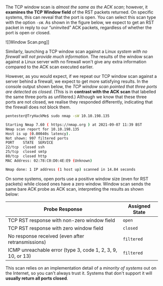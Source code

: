 
The TCP window scan is *almost the same as the ACK scan*; however, it **examines the TCP Window field** of the RST packets returned. On specific systems, this can reveal that the port is open. You can select this scan type with the option `-sW`. As shown in the figure below, we expect to get an RST packet in reply to our “uninvited” ACK packets, regardless of whether the port is open or closed.

![[Window Scan.png]]

Similarly, launching a TCP window scan against a Linux *system with no firewall will not provide much information*. The results of the window scan against a Linux server with no firewall won't give any extra information compared to the ACK scan executed earlier.

However, as you would expect, if we repeat our TCP window scan against a server behind a firewall, we expect to get more satisfying results. In the console output shown below, the *TCP window scan pointed that three ports are detected as closed*. (This is in **contrast with the ACK scan** that labelled the same three ports as unfiltered.) Although we know that these three ports are not closed, we realise they responded differently, indicating that the firewall does not block them.

```bash
pentester@TryHackMe$ sudo nmap -sW 10.10.198.135

Starting Nmap 7.60 ( https://nmap.org ) at 2021-09-07 11:39 BST
Nmap scan report for 10.10.198.135
Host is up (0.00040s latency).
Not shown: 997 filtered ports
PORT    STATE  SERVICE
22/tcp  closed ssh
25/tcp  closed smtp
80/tcp  closed http
MAC Address: 02:78:C0:D0:4E:E9 (Unknown)

Nmap done: 1 IP address (1 host up) scanned in 14.84 seconds
```

On some systems, open ports use a positive window size (even for RST packets) while closed ones have a zero window. Window scan sends the same bare ACK probe as ACK scan, interpreting the results as shown below:

| Probe Response                                              | Assigned State |
| ----------------------------------------------------------- | -------------- |
| TCP RST response with non-zero window field                 | `open`         |
| TCP RST response with zero window field                     | `closed`       |
| No response received (even after retransmissions)           | `filtered`     |
| ICMP unreachable error (type 3, code 1, 2, 3, 9, 10, or 13) | `filtered`     |
This scan relies on an implementation detail of a *minority of systems* out on the Internet, so you can't always trust it. Systems that don't support it will **usually return all ports closed**.

